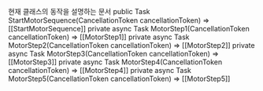 현재 클래스의 동작을 설명하는 문서
public Task StartMotorSequence(CancellationToken cancellationToken)
=> [[StartMotorSequence]]
private async Task MotorStep1(CancellationToken cancellationToken)
=> [[MotorStep1]]
private async Task MotorStep2(CancellationToken cancellationToken)
=> [[MotorStep2]]
private async Task MotorStep3(CancellationToken cancellationToken)
=> [[MotorStep3]]
private async Task MotorStep4(CancellationToken cancellationToken)
=> [[MotorStep4]]
private async Task MotorStep5(CancellationToken cancellationToken)
=> [[MotorStep5]]

